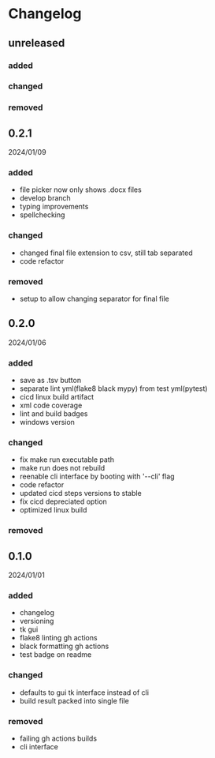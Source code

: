 # Changelog

## unreleased

### added
### changed
### removed

## 0.2.1
2024/01/09

### added
- file picker now only shows .docx files
- develop branch
- typing improvements
- spellchecking

### changed
- changed final file extension to csv, still tab separated
- code refactor

### removed
- setup to allow changing separator for final file

## 0.2.0
2024/01/06

### added
- save as .tsv button
- separate lint yml(flake8 black mypy) from test yml(pytest)
- cicd linux build artifact
- xml code coverage
- lint and build badges
- windows version

### changed
- fix make run executable path
- make run does not rebuild
- reenable cli interface by booting with '--cli' flag
- code refactor
- updated cicd steps versions to stable
- fix cicd depreciated option
- optimized linux build

### removed

## 0.1.0
2024/01/01

### added
- changelog
- versioning
- tk gui
- flake8 linting gh actions
- black formatting gh actions
- test badge on readme

### changed
- defaults to gui tk interface instead of cli
- build result packed into single file

### removed
- failing gh actions builds
- cli interface
